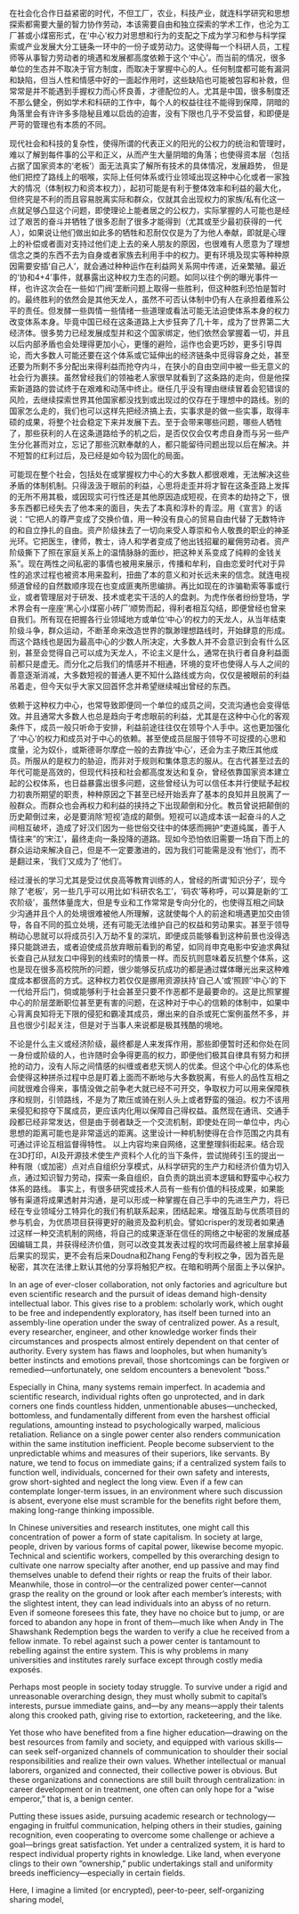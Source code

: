在社会化合作日益紧密的时代，不但工厂，农业，科技产业，就连科学研究和思想探索都需要大量的智力协作劳动，本该需要自由和独立探索的学术工作，也沦为工厂甚或小煤窑形式，在‘中心’权力对思想和行为的支配之下成为学习和参与科学探索或产业发展大分工链条一环中的一份子或劳动力。这使得每一个科研人员，工程师等从事智力劳动者的境遇和发展都高度依赖于这个‘中心’。而当前的情况，很多单位的生态并不取决于官方制度，而取决于掌握中心的人。任何制度都可能有漏洞和缺陷，但当人性和情感中好的一面起作用时，这些缺陷也可能被包容和补救，但常常是并不能遇到手握权力而心怀良善，才德配位的人。尤其是中国，很多制度还不那么健全，例如学术和科研的工作中，每个人的权益往往不能得到保障，阴暗的角落里会有许许多多隐秘且难以启齿的迫害，没有下限也几乎不受监督，和即便是严苛的管理也有本质的不同。

现代社会和科技的复杂性，使得所谓的代表正义的阳光的公权力的统治和管理时，难以了解到每件事的公平和正义，从而产生大量阴暗的角落；也使得资本层（包括占据了国家资本的‘老板’）面无法真实了解所有技术的具体情况，发展趋势， 但是他们把控了路线上的咽喉，实际上任何体系或行业领域出现这种中心化或者一家独大的情况（体制权力和资本权力），起初可能是有利于整体效率和利益的最大化，但终究是不利的而且容易脱离实际和群众，仅就其会出现权力的家族/私有化这一点就足够凸显这个问题，即使理论上能者居之的公权力，实际掌握的人可能也是经过了艰苦的奋斗并牺牲了很多忍耐了很多才能得到（尤其或至少最初获得的一代人），如果说让他们做出如此多的牺牲和忍耐仅仅是为了为他人奉献，即就是心理上的补偿或者面对支持过他们走上去的亲人朋友的原因，也很难有人愿意为了理想信念之类的东西不去为自身或者家族去利用手中的权力。更有环境及现实等种种原因需要安插‘自己人’，就会通过种种运作在利益网关系网中传递，近亲繁殖。最近的‘协和4+4’事件，就暴露出这种权力生态的问题。如同以往个例的曝光事件一样，也许这次会在一些如‘门阀’垄断问题上取得一些胜利，但这种胜利恐怕是暂时的。最终胜利的依然会是其他天龙人，虽然不可否认体制中仍有人在承担着维系公平的责任。但发酵一些舆情一些情绪一些道理或看法可能无法迫使体系本身的权力改变体系本身。毕竟中国已经在这条道路上大步狂奔了几十年，成为了世界第二大经济体。很多势力已经发展成型并和这个国家绑定，他们依然会掌握着一切，并且以后内部矛盾也会处理得更加小心，更懂的避险，运作也会更巧妙，更多引导舆论，而大多数人可能还要在这个体系或它延伸出的经济链条中觅得容身之处，甚至还要为所剩不多分配出来得利益而抢夺内斗，在狭小的自由空间中被一些无意义的社会行为裹挟。虽然曾经我们的领袖老人家很早就看到了这条路的走向，但是他探索新道路的尝试终于在艰难和动荡中终止。继任几乎没有理由继续冒着会犯错误的风险，去继续探索世界其他国家都没找到或出现过的仅存在于理想中的路线。别的国家怎么走的，我们也可以这样先把经济搞上去，实事求是的做一些实事，取得丰硕的成果，将整个社会稳定下来并发展下去。至于会带来哪些问题，哪些人牺牲了，那些获利的人在这条道路给予的机之后，是否仅仅会仅考虑自身而与另一些产生分化甚而对立，忘记了那些沉默奉献的人，都只能留待问题出现以后在解决。并不短暂的红利过后，及已经是如今较为固化的局面。

可能现在整个社会，包括处在或掌握权力中心的大多数人都很艰难，无法解决这些矛盾的体制机制。只得汲汲于眼前的利益，心思将走歪并将才智在这条歪路上发挥的无所不用其极，或因现实可行性还是其他原因造成短视，在资本的劫持之下，很多东西都已经失去了他本来的面目，失去了本真和淳朴的青涩。用《宣言》的话说：“它把人的尊严变成了交换价值，用一种没有良心的贸易自由代替了无数特许的和自立挣扎的自由。资产阶级抹去了一切向来受人尊崇和令人敬畏的职业的神圣光环。它把医生，律师，教士，诗人和学者变成了他出钱招雇的雇佣劳动者。资产阶级撕下了照在家庭关系上的温情脉脉的面纱，把这种关系变成了纯粹的金钱关系”。现在两性之间私密的事情也被用来展示，传播和牟利，自由恋爱时代对于异性的追求过程也被资本用来盈利，扭曲了本的意义和对长远未来的信念。就连电视频道曾经的自然数顺序现在也变成匪夷所思编排。再比如现在的诈骗勒索等事或行业，或者管理层对于研发、技术或老实干活的人的盘剥。为虎作伥者纷纷登场，学术界会有一座座‘黑心小煤窑小砖厂’顺势而起，得利者相互勾结，即便曾经也曾来自我们。所有现在把握各行业领域地方或单位‘中心’的权力的天龙人，从当年结束阶级斗争，群众运动，不断革命来改造世界的飘渺理想路线时，开始肆意的形成。而这个路线也是因为最高中心的少数人所决定，大多数人并不会意识到会有什么区别，甚至会觉得自己可以成为天龙人，不论主义是什么，通常在执行者自身利益面前都只是虚无。而分化之后我们的情感并不相通，环境的变坏也使得人与人之间的善意逐渐消减，大多数短视的普通人更不知什么路线或方向，仅仅是被眼前的利益吊着走，但今天似乎大家又回首怀念并希望继续喊出曾经的东西。

依赖于这种权力中心，也常导致即便同一个单位的成员之间，交流沟通也会变得低效。并且通常大多数人也总是趋向于考虑眼前的利益，尤其是在这种中心化的客观条件下，成员一般只听命于安排，利益前途往往仅在领导个人手中。这也更加强化了‘中心’的权力和成员对于中心的依赖。甚至使成员屈服于领导不可捉摸的心思和度量，沦为奴仆，或斯德哥尔摩症一般的去靠拢‘中心’，还会为主子欺压其他成员。所服从的是权力的胁迫，而非对于规则和集体意志的服从。在古代甚至过去的年代可能是高效的，但现代科技和社会都高度发达和复杂，曾经依靠国家资本建立起的公权体系，也日益暴露出很多问题，这些曾经认为可以信任本并行使赋予起权力初衷所期望的职责，种种原因之下甚至已经开始丢弃了基本的良知并且脱离了一般群众。而群众也会再权力和利益的挟持之下出现颠倒和分化。教员曾说把颠倒的历史颠倒过来，必是要消除‘短视’造成的颠倒。短视可以造成本该一起奋斗的人之间相互破坏，造成了好汉们因为一些世俗交往中的体感而拥护“吏道纯属，善于人情往来”的‘宋江’，最终走向一条投降的道路。现如今恐怕依旧需要一场自下而上的群众运动来解决自己，但是不一定要激进的，因为我们可能需是没有‘他们’，而不是翻过来，‘我们’又成为了‘他们’。

经过漫长的学习尤其是受过优良高等教育训练的人，曾经的所谓‘知识分子’，现今除了‘老板’，另一些几乎可以用比如‘科研农名工’，‘码农’等称呼，可以算是新的‘工农阶级’，虽然体量庞大，但是专业和工作常常是专向分化的，也使得互相之间缺少沟通并且个人的处境很难被他人所理解，这就使每个人的前途和境遇更加交由领导，各自不同的孤立处境，还有可能无法维护自己的权益和劳动果实。甚至于领导稍动心思就可以将成员引入万劫不复的深坑，即便成员能够看到这种前景也没得选择只能跳进去，或者迫使成员放弃眼前看到的希望，如同肖申克电影中安迪求典狱长查自己从狱友口中得到的线索时的情景一样。而反抗则意味着反抗整个体系，这也是现在很多高校院所的问题，很少能够反抗成功的都是通过媒体曝光出来这种难度成本都很高的方式。这种权力若仅仅是挪用资源扶持‘自己人’或‘照顾’‘中心’的下一代给开后门，倘或能够利于社会甚至只要不作恶都不是最要命的。这是比照掌握中心的阶层垄断职位甚至更有害的问题，在这种对于中心的信赖的体制中，如果中心背离良知将无下限的侵犯和霸凌其成员，爆出来的自杀或死亡案例虽然不多，并且也很少引起关注，但是对于当事人来说都是极其残酷的境地。

不论是什么主义或经济阶级，最终都是人来发挥作用，那些即便暂时还和你处在同一身份或阶级的人，也许随时会争得更高的权力，即便他们极其自律具有努力和拼抢的动力，没有人际之间情感的纠缠或者悲天悯人的优柔。但这个中心化的体系也会使得这种拼杀过程中总是盯着上面而不断地与大多数脱离，有些人的品性互相之间就很难合得来，事情没做之前争老大就已经不可开交，争取权力可以用来保障秩序和规则，引领路线，不是为了欺压或骑在别人头上或者野蛮的强迫。权力不该用来侵犯和掠夺下属成员，更应该内化用以保障自己得权益。虽然现在通讯、交通手段都已经非常发达，但是由于弱者缺乏一个交流机制，即使处在同一单位中，内心思想的距离可能也是非常遥远的距离。这里设计一种机制使得在合作范围之内具有可通过评论互相监督得特性。
以上内容均来自网络，这里整理斜街起来。结合现在3D打印，AI及开源技术使生产资料个人化的当下条件，尝试抛砖引玉的提出一种有限（或加密）点对点自组织分享模式，从科学研究的生产力和经济价值为切入点，通过知识智力劳动，探索一条自组织，自负责的跳出资本逻辑和野蛮中心权力体系的路线。
事实上，有很多研究或技术人员有一些有价值的科技成果，如果能够有渠道将成果透射并沟通，是可以形成一种掌握在自己手中的先进生产力，将已经在专业领域分工特异化的我们有机联系起来，团结起来。增强互助与优质项目的参与机会，为优质项目获得更好的融资及盈利机会。譬如crisper的发现者如果通过这样一种交流机制的网络，将自己的成果逐渐在信任的网络之中秘密的发展成基因编辑工具，并获得经济价值，则可以改变其发表过程的坎坷而最终被上层拿掉最后果实的现实，更不会有后来Doudna和Zhang Feng的专利权之争，因为首先是秘密，其次在法律上默认其他的分享将触犯产权。在暗和明两个层面上予以保护。

In an age of ever-closer collaboration, not only factories and agriculture but even scientific research and the pursuit of ideas demand high-density intellectual labor. This gives rise to a problem: scholarly work, which ought to be free and independently exploratory, has itself been turned into an assembly-line operation under the sway of centralized power. As a result, every researcher, engineer, and other knowledge worker finds their circumstances and prospects almost entirely dependent on that center of authority. Every system has flaws and loopholes, but when humanity’s better instincts and emotions prevail, those shortcomings can be forgiven or remedied—unfortunately, one seldom encounters a benevolent “boss.”

Especially in China, many systems remain imperfect. In academia and scientific research, individual rights often go unprotected, and in dark corners one finds countless hidden, unmentionable abuses—unchecked, bottomless, and fundamentally different from even the harshest official regulations, amounting instead to psychologically warped, malicious retaliation. Reliance on a single power center also renders communication within the same institution inefficient. People become subservient to the unpredictable whims and measures of their superiors, like servants. By nature, we tend to focus on immediate gains; if a centralized system fails to function well, individuals, concerned for their own safety and interests, grow short-sighted and neglect the long view. Even if a few can contemplate longer-term issues, in an environment where such discussion is absent, everyone else must scramble for the benefits right before them, making long-range thinking impossible.

In Chinese universities and research institutes, one might call this concentration of power a form of state capitalism. In society at large, people, driven by various forms of capital power, likewise become myopic. Technical and scientific workers, compelled by this overarching design to cultivate one narrow specialty after another, end up passive and may find themselves unable to defend their rights or reap the fruits of their labor. Meanwhile, those in control—or the centralized power center—cannot grasp the reality on the ground or look after each member’s interests; with the slightest intent, they can lead individuals into an abyss of no return. Even if someone foresees this fate, they have no choice but to jump, or are forced to abandon any hope in front of them—much like when Andy in The Shawshank Redemption begs the warden to verify a clue he received from a fellow inmate. To rebel against such a power center is tantamount to rebelling against the entire system. This is why problems in many universities and institutes rarely surface except through costly media exposés.

Perhaps most people in society today struggle. To survive under a rigid and unreasonable overarching design, they must wholly submit to capital’s interests, pursue immediate gains, and—by any means—apply their talents along this crooked path, giving rise to extortion, racketeering, and the like.

Yet those who have benefited from a fine higher education—drawing on the best resources from family and society, and equipped with various skills—can seek self-organized channels of communication to shoulder their social responsibilities and realize their own values. Whether intellectual or manual laborers, organized and connected, their collective power is obvious. But these organizations and connections are still built through centralization: in career development or in treatment, one often can only hope for a “wise emperor,” that is, a benign center.

Putting these issues aside, pursuing academic research or technology—engaging in fruitful communication, helping others in their studies, gaining recognition, even cooperating to overcome some challenge or achieve a goal—brings great satisfaction. Yet under a centralized system, it is hard to respect individual property rights in knowledge. Like land, when everyone clings to their own “ownership,” public undertakings stall and uniformity breeds inefficiency—especially in certain fields.

Here, I imagine a limited (or encrypted), peer-to-peer, self-organizing sharing model,
